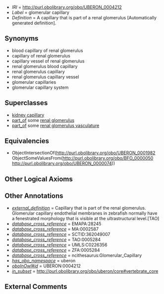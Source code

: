  * *IRI* = http://purl.obolibrary.org/obo/UBERON_0004212
 * *Label* = glomerular capillary
 * *Definition* = A capillary that is part of a renal glomerulus [Automatically generated definition].

## Synonyms

 * blood capillary of renal glomerulus
 * capillary of renal glomerulus
 * capillary vessel of renal glomerulus
 * renal glomerulus blood capillary
 * renal glomerulus capillary
 * renal glomerulus capillary vessel
 * glomerular capillaries
 * glomerular capillary system

## Superclasses

 * [kidney capillary](../../UBERON/27/UBERON_0003527.md)
 * [part_of](../../BFO/50/BFO_0000050.md) some [renal glomerulus](../../UBERON/74/UBERON_0000074.md)
 * [part_of](../../BFO/50/BFO_0000050.md) some [renal glomerulus vasculature](../../UBERON/90/UBERON_0004190.md)

## Equivalencies

 * ObjectIntersectionOf(<http://purl.obolibrary.org/obo/UBERON_0001982> ObjectSomeValuesFrom(<http://purl.obolibrary.org/obo/BFO_0000050> <http://purl.obolibrary.org/obo/UBERON_0000074>))

## Other Logical Axioms


## Other Annotations

 * *[external_definition](../../UBPROP/01/UBPROP_0000001.md)* = Capillary that is part of the renal glomerulus. Glomerular capillary endothelial membranes in zebrafish normally have a fenestrated morphology that is visible at the ultrastructural level.[TAO]
 * *[database_cross_reference](../../ef/oboInOwl#hasDbXref.md)* = EMAPA:28245
 * *[database_cross_reference](../../ef/oboInOwl#hasDbXref.md)* = MA:0002587
 * *[database_cross_reference](../../ef/oboInOwl#hasDbXref.md)* = SCTID:362049007
 * *[database_cross_reference](../../ef/oboInOwl#hasDbXref.md)* = TAO:0005284
 * *[database_cross_reference](../../ef/oboInOwl#hasDbXref.md)* = UMLS:C0226356
 * *[database_cross_reference](../../ef/oboInOwl#hasDbXref.md)* = ZFA:0005284
 * *[database_cross_reference](../../ef/oboInOwl#hasDbXref.md)* = ncithesaurus:Glomerular_Capillary
 * *[has_obo_namespace](../../ce/oboInOwl#hasOBONamespace.md)* = uberon
 * *[oboInOwl#id](../../id/oboInOwl#id.md)* = UBERON:0004212
 * *[in_subset](../../et/oboInOwl#inSubset.md)* = http://purl.obolibrary.org/obo/uberon/core#vertebrate_core

## External Comments

